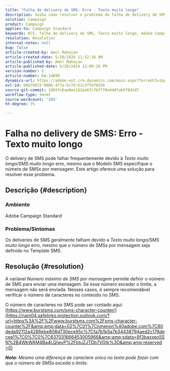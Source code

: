 ```yaml
---
title: "Falha de delivery de SMS: Erro - Texto muito longo"
description: Saiba como resolver o problema de falha de delivery de SMS no Adobe Campaign Standard.
solution: Campaign
product: Campaign
applies-to: Campaign Standard
keywords: KCS, falha de delivery de SMS, Texto muito longo, Adobe Campaign Standard, ACS, erro
resolution: Resolution
internal-notes: null
bug: false
article-created-by: Amol Mahajan
article-created-date: 5/20/2024 11:52:16 AM
article-published-by: Amol Mahajan
article-published-date: 5/20/2024 12:09:28 PM
version-number: 5
article-number: KA-14890
dynamics-url: https://adobe-ent.crm.dynamics.com/main.aspx?forceUCI=1&pagetype=entityrecord&etn=knowledgearticle&id=4f165063-9f16-ef11-9f89-002248092444
exl-id: b8d7b015-008b-477a-bc7d-61c2ffbf8d26
source-git-commit: 1893fc6ae8ee133aa67cfbff70e448fa65f8d3d7
workflow-type: tm+mt
source-wordcount: '193'
ht-degree: 3%

---
```


# Falha no delivery de SMS: Erro - Texto muito longo


O delivery de SMS pode falhar frequentemente devido à *Texto muito longo/SMS muito longo* erro, mesmo que o Modelo SMS especifique o número de SMSs por mensagem. Este artigo oferece uma solução para resolver esse problema.

## Descrição {#description}


### Ambiente

Adobe Campaign Standard



### Problema/Sintomas

Os deliveries de SMS geralmente falham devido a *Texto muito longo/SMS muito longo* erro, mesmo que o número de SMSs por mensagem seja definido no Template SMS.


## Resolução {#resolution}


A variável *Número máximo de SMS por mensagem* permite definir o número de SMS para enviar uma mensagem. Se esse número exceder o limite, a mensagem não será enviada. Nesses casos, é sempre recomendável verificar o número de caracteres no conteúdo no SMS.

O número de caracteres no SMS pode ser contado aqui: [https://www.burstsms.com/sms-character-counter/](https://nam04.safelinks.protection.outlook.com/?url=https%3A%2F%2Fwww.burstsms.com%2Fsms-character-counter%2F&amp;amp;data=02%7C01%7Cnmenon%40adobe.com%7C80deda92112a4286ebe808d730ece95c%7Cfa7b1b5a7b34438794aed2c178decee1%7C0%7C0%7C637031666453005966&amp;amp;sdata=8f3baxxeo5SN%2B4WkWAM4Ba4LQIwxP%2FbtuZJTDb7VGtk%3D&amp;amp;reserved=0)



<b>*Nota:</b> Mesmo uma diferença de caractere único no texto pode fazer com que o número de SMSs exceda o limite.*
